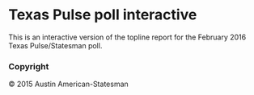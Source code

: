 # Texas Pulse poll interactive
This is an interactive version of the topline report for the February 2016 Texas Pulse/Statesman poll.

### Copyright
&copy; 2015 Austin American-Statesman

